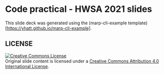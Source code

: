 # Code practical - HWSA 2021 slides

This slide deck was generated using the (marp-cli-example template)[https://yhatt.github.io/marp-cli-example].

## LICENSE

<a rel="license" href="http://creativecommons.org/licenses/by/4.0/"><img alt="Creative Commons License" style="border-width:0" src="https://i.creativecommons.org/l/by/4.0/88x31.png" /></a><br />Original slide content is licensed under a <a rel="license" href="http://creativecommons.org/licenses/by/4.0/">Creative Commons Attribution 4.0 International License</a>.
